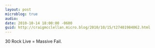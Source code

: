 ```yaml
---
layout: post
microblog: true
audio: 
date: 2010-10-14 18:00:00 -0600
guid: http://craigmcclellan.micro.blog/2010/10/15/t27401984062.html
---
```

30 Rock Live = Massive Fail.

